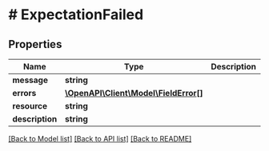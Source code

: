 # # ExpectationFailed

## Properties

Name | Type | Description | Notes
------------ | ------------- | ------------- | -------------
**message** | **string** |  | [optional]
**errors** | [**\OpenAPI\Client\Model\FieldError[]**](FieldError.md) |  | [optional]
**resource** | **string** |  | [optional]
**description** | **string** |  | [optional]

[[Back to Model list]](../../README.md#models) [[Back to API list]](../../README.md#endpoints) [[Back to README]](../../README.md)
